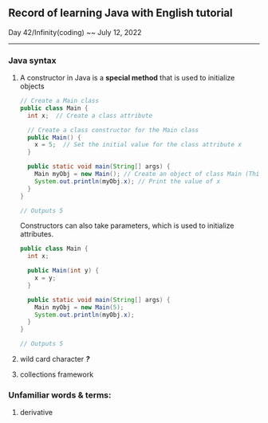 ## Record of  learning Java with English tutorial

Day  42/Infinity(coding) ~~ July 12, 2022

-----

### Java syntax

1. A constructor in Java is a **special method** that is used to initialize objects

   ```java
   // Create a Main class
   public class Main {
     int x;  // Create a class attribute
   
     // Create a class constructor for the Main class
     public Main() {
       x = 5;  // Set the initial value for the class attribute x
     }
   
     public static void main(String[] args) {
       Main myObj = new Main(); // Create an object of class Main (This will call the constructor)
       System.out.println(myObj.x); // Print the value of x
     }
   }
   
   // Outputs 5
   ```

   Constructors can also take parameters, which is used to initialize attributes.

   ```java
   public class Main {
     int x;
   
     public Main(int y) {
       x = y;
     }
   
     public static void main(String[] args) {
       Main myObj = new Main(5);
       System.out.println(myObj.x);
     }
   }
   
   // Outputs 5
   ```

   

   

2. wild card character ***?***

3. collections framework

### Unfamiliar words & terms:

1. derivative 
